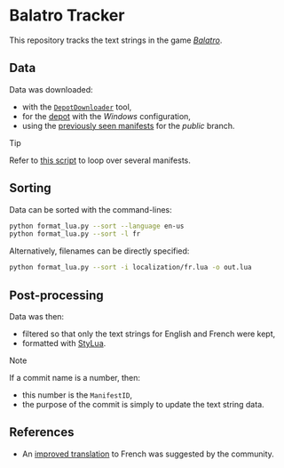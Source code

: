 # Balatro Tracker

This repository tracks the text strings in the game [*Balatro*][balatro-website].

## Data

Data was downloaded:
- with the [`DepotDownloader`][depot-downloader-github] tool,
- for the [depot][balatro-depots] with the *Windows* configuration,
- using the [previously seen manifests][balatro-manifests] for the *public* branch.

> [!TIP]
> Refer to [this script][depot-downloader-script] to loop over several manifests.

## Sorting

Data can be sorted with the command-lines:
```sh
python format_lua.py --sort --language en-us 
python format_lua.py --sort -l fr
```
Alternatively, filenames can be directly specified:
```sh
python format_lua.py --sort -i localization/fr.lua -o out.lua
```

## Post-processing

Data was then:
- filtered so that only the text strings for English and French were kept,
- formatted with [StyLua][stylua-github].

> [!NOTE]
> If a commit name is a number, then:
> - this number is the `ManifestID`,
> - the purpose of the commit is simply to update the text string data.

## References

- An [improved translation][github-community-fr] to French was suggested by the community.

<!-- Definitions -->

[balatro-website]: <https://www.playbalatro.com/>
[depot-downloader-github]: <https://github.com/SteamRE/DepotDownloader>
[balatro-depots]: <https://steamdb.info/app/2379780/depots/>
[balatro-manifests]: <https://steamdb.info/depot/2379781/manifests/>
[depot-downloader-script]: <https://github.com/SteamRE/DepotDownloader/discussions/215#discussioncomment-830258>
[github-community-fr]: <https://github.com/FrBmt-BIGetNouf/balatro-french-translations>
[stylua-github]: <https://github.com/JohnnyMorganz/StyLua>
